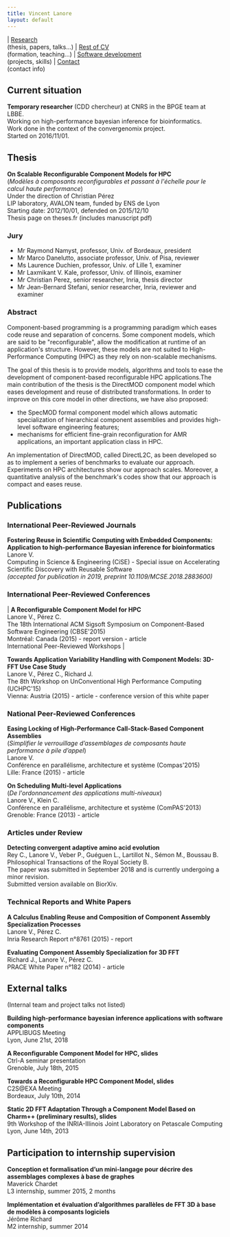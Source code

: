 ```yaml
---
title: Vincent Lanore
layout: default
---
```


| [Research](index.html)<br/>(thesis, papers, talks...) | [Rest of CV](cv.html)<br/>(formation, teaching...) | [Software development](soft.html)<br/>(projects, skills) | [Contact](contact.html)<br/>(contact info)


## Current situation

**Temporary researcher** (CDD chercheur) at CNRS in the BPGE team at LBBE.<br/>
Working on high-performance bayesian inference for bioinformatics.<br/>
Work done in the context of the convergenomix project.<br/>
Started on 2016/11/01.

## Thesis

**On Scalable Reconfigurable Component Models for HPC**<br/>
(*Modèles à composants reconfigurables et passant à l'échelle pour le calcul haute performance*)<br/>
Under the direction of Christian Pérez<br/>
LIP laboratory, AVALON team, funded by ENS de Lyon<br/>
Starting date: 2012/10/01, defended on 2015/12/10<br/>
Thesis page on theses.fr (includes manuscript pdf)

### Jury
* Mr Raymond Namyst, professor, Univ. of Bordeaux, president
* Mr Marco Danelutto, associate professor, Univ. of Pisa, reviewer
* Ms Laurence Duchien, professor, Univ. of Lille 1, examiner
* Mr Laxmikant V. Kale, professor, Univ. of Illinois, examiner
* Mr Christian Perez, senior researcher, Inria, thesis director
* Mr Jean-Bernard Stefani, senior researcher, Inria, reviewer and examiner

### Abstract
Component-based programming is a programming paradigm which eases code reuse and separation of concerns. Some component models, which are said to be "reconfigurable", allow the modification at runtime of an application's structure. However, these models are not suited to High-Performance Computing (HPC) as they rely on non-scalable mechanisms.

The goal of this thesis is to provide models, algorithms and tools to ease the development of component-based reconfigurable HPC applications.The main contribution of the thesis is the DirectMOD component model which eases development and reuse of distributed transformations. In order to improve on this core model in other directions, we have also proposed:
* the SpecMOD formal component model which allows automatic specialization of hierarchical component assemblies and provides high-level software engineering features;
* mechanisms for efficient fine-grain reconfiguration for AMR applications, an important application class in HPC.

An implementation of DirectMOD, called DirectL2C, as been developed so as to implement a series of benchmarks to evaluate our approach. Experiments on HPC architectures show our approach scales. Moreover, a quantitative analysis of the benchmark's codes show that our approach is compact and eases reuse. 

## Publications

### International Peer-Reviewed Journals

**Fostering Reuse in Scientific Computing with Embedded Components: Application to high-performance Bayesian inference for bioinformatics**<br/>
Lanore V.<br/>
Computing in Science & Engineering (CiSE)  - Special issue on Accelerating Scientific Discovery with Reusable Software<br/>
*(accepted for publication in 2019, preprint 10.1109/MCSE.2018.2883600)*


### International Peer-Reviewed Conferences

| **A Reconfigurable Component Model for HPC**<br/>
Lanore V., Pérez C.<br/>
The 18th International ACM Sigsoft Symposium on Component-Based Software Engineering (CBSE'2015)<br/>
Montréal: Canada (2015) - report version - article <br/>
International Peer-Reviewed Workshops |

**Towards Application Variability Handling with Component Models: 3D-FFT Use Case Study**<br/>
Lanore V., Pérez C., Richard J.<br/>
The 8th Workshop on UnConventional High Performance Computing (UCHPC'15)<br/>
Vienna: Austria (2015) - article - conference version of this white paper

### National Peer-Reviewed Conferences

**Easing Locking of High-Performance Call-Stack-Based Component Assemblies**<br/>
(*Simplifier le verrouillage d’assemblages de composants haute performance à pile d’appel*)<br/>
Lanore V.<br/>
Conférence en parallélisme, architecture et système (Compas'2015) <br/>
Lille: France (2015) - article

**On Scheduling Multi-level Applications**<br/>
(*De l'ordonnancement des applications multi-niveaux*)<br/>
Lanore V., Klein C.<br/>
Conférence en parallélisme, architecture et système (ComPAS'2013) <br/>
Grenoble: France (2013) - article

### Articles under Review

**Detecting convergent adaptive amino acid evolution**<br/>
Rey C., Lanore V., Veber P., Guéguen L., Lartillot N., Sémon M., Boussau B.<br/>
Philosophical Transactions of the Royal Society B.<br/>
The paper was submitted in September 2018 and is currently undergoing a minor revision.<br/>
Submitted version available on BiorXiv.


### Technical Reports and White Papers

**A Calculus Enabling Reuse and Composition of Component Assembly Specialization Processes**<br/>
Lanore V., Pérez C.<br/>
Inria Research Report n°8761 (2015) - report

**Evaluating Component Assembly Specialization for 3D FFT**<br/>
Richard J., Lanore V., Pérez C.<br/>
PRACE White Paper n°182 (2014) - article

## External talks

(Internal team and project talks not listed)

**Building high-performance bayesian inference applications with software components**<br/>
APPLIBUGS Meeting<br/>
Lyon, June 21st, 2018

**A Reconfigurable Component Model for HPC, slides**<br/>
Ctrl-A seminar presentation<br/>
Grenoble, July 18th, 2015

**Towards a Reconfigurable HPC Component Model, slides**<br/>
C2S@EXA Meeting<br/>
Bordeaux, July 10th, 2014

**Static 2D FFT Adaptation Through a Component Model Based on Charm++ (preliminary results), slides**<br/>
9th Workshop of the INRIA-Illinois Joint Laboratory on Petascale Computing<br/>
Lyon, June 14th, 2013


## Participation to internship supervision

**Conception et formalisation d’un mini-langage pour décrire des assemblages complexes à base de graphes**<br/>
Maverick Chardet<br/>
L3 internship, summer 2015, 2 months

**Implémentation et évaluation d’algorithmes parallèles de FFT 3D à base de modèles à composants logiciels**<br/>
Jérôme Richard<br/>
M2 internship, summer 2014 
